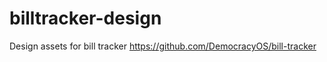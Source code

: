 billtracker-design
==================

Design assets for bill tracker https://github.com/DemocracyOS/bill-tracker
